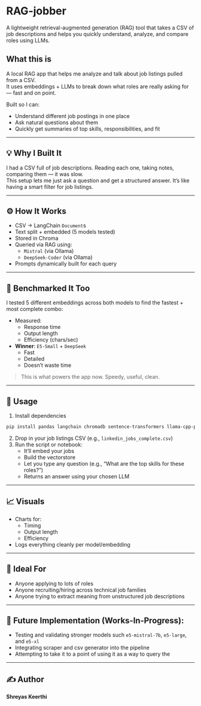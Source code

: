 # RAG-jobber
A lightweight retrieval-augmented generation (RAG) tool that takes a CSV of job descriptions and helps you quickly understand, analyze, and compare roles using LLMs.


## What this is  
A local RAG app that helps me analyze and talk about job listings pulled from a CSV.  
It uses embeddings + LLMs to break down what roles are really asking for — fast and on point.

Built so I can:
- Understand different job postings in one place
- Ask natural questions about them
- Quickly get summaries of top skills, responsibilities, and fit

---

## 💡 Why I Built It  
I had a CSV full of job descriptions. Reading each one, taking notes, comparing them — it was slow.  
This setup lets me just ask a question and get a structured answer. It’s like having a smart filter for job listings.

---

## ⚙️ How It Works

- CSV → LangChain `Document`s
- Text split + embedded (5 models tested)
- Stored in Chroma
- Queried via RAG using:
  - `Mistral` (via Ollama)
  - `DeepSeek-Coder` (via Ollama)
- Prompts dynamically built for each query

---

## 🧪 Benchmarked It Too

I tested 5 different embeddings across both models to find the fastest + most complete combo:

- Measured:
  - Response time
  - Output length
  - Efficiency (chars/sec)
- **Winner**: `E5-Small` + `DeepSeek`
  - Fast
  - Detailed
  - Doesn’t waste time

> This is what powers the app now. Speedy, useful, clean.

---

## 🚀 Usage
1. Install dependencies  
```bash
pip install pandas langchain chromadb sentence-transformers llama-cpp-python matplotlib seaborn
```
2. Drop in your job listings CSV (e.g., `linkedin_jobs_complete.csv`)
3. Run the script or notebook:
   - It’ll embed your jobs
   - Build the vectorstore
   - Let you type any question (e.g., “What are the top skills for these roles?”)
   - Returns an answer using your chosen LLM

---

## 📈 Visuals

- Charts for:
  - Timing  
  - Output length  
  - Efficiency  
- Logs everything cleanly per model/embedding

---

## 🧠 Ideal For

- Anyone applying to lots of roles  
- Anyone recruiting/hiring across technical job families  
- Anyone trying to extract meaning from unstructured job descriptions  

---
## 🚀 Future Implementation (Works-In-Progress):

- Testing and validating stronger models such `e5-mistral-7b`,  `e5-large`, and `e5-xl`
- Integrating scraper and csv generator into the pipeline
- Attempting to take it to a point of using it as a way to query the 

---


## ✍️ Author  
**Shreyas Keerthi**  
